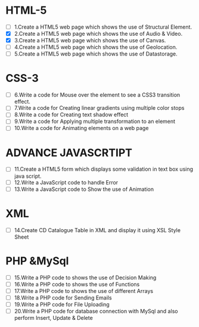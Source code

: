 # HTML-5
   - [ ] 1.Create a HTML5 web page which shows the use of Structural Element.
   - [x] 2.Create a HTML5 web page which shows the use of Audio & Video.
   - [x] 3.Create a HTML5 web page which shows the use of Canvas.
   - [ ] 4.Create a HTML5 web page which shows the use of Geolocation.
   - [ ] 5.Create a HTML5 web page which shows the use of Datastorage.
# CSS-3
   - [ ] 6.Write a code for Mouse over the element to see a CSS3 transition effect.
   - [ ] 7.Write a code for Creating linear gradients using multiple color stops
   - [ ] 8.Write a code for Creating text shadow effect
   - [ ] 9.Write a code for Applying multiple transformation to an element
   - [ ] 10.Write a code for Animating elements on a web page
# ADVANCE JAVASCRTIPT
   - [ ] 11.Create a HTML5 form which displays some validation in text box using java script.
   - [ ] 12.Write a JavaScript code to handle Error
   - [ ] 13.Write a JavaScript code to Show the use of Animation
# XML
   - [ ] 14.Create CD Catalogue Table in XML and display it using XSL Style Sheet
# PHP &MySql
   - [ ] 15.Write a PHP code to shows the use of Decision Making
   - [ ] 16.Write a PHP code to shows the use of Functions
   - [ ] 17.Write a PHP code to shows the use of different Arrays
   - [ ] 18.Write a PHP code for Sending Emails
   - [ ] 19.Write a PHP code for File Uploading
   - [ ] 20.Write a PHP code for database connection with MySql and also perform Insert, Update & Delete
